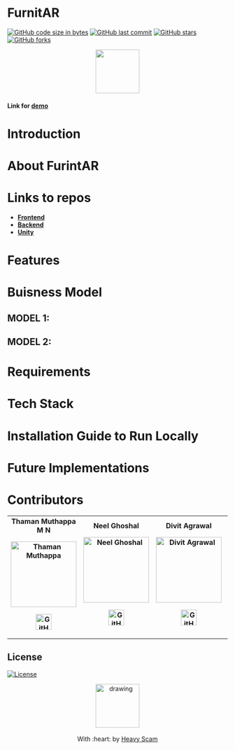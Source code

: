 # FurnitAR
[![GitHub code size in bytes](https://img.shields.io/github/languages/code-size/HeavyScam/FurnitAR?logo=github&style=social)](https://github.com/HeavyScam/) [![GitHub last commit](https://img.shields.io/github/last-commit/HeavyScam/FurnitAR?style=social&logo=git)](https://github.com/HeavyScam/) [![GitHub stars](https://img.shields.io/github/stars/HeavyScam/FurnitAR?style=social)](https://github.com/HeavyScam/FurnitAR/stargazers) [![GitHub forks](https://img.shields.io/github/forks/HeavyScam/FurnitAR?style=social&logo=git)](https://github.com/HeavyScam/FurnitAR/network)

<p align="center">
  <img src="https://user-images.githubusercontent.com/76126020/142780564-c95ef1f2-f608-4305-a1fb-be8a6dab3bf8.png" height="100px"></img>
</p>

#### Link for [demo](http://fe247aa353e6443e86b12b9a01c0bd4a.patr.cloud/) 


# Introduction


# About FurintAR

# Links to repos
- [**Frontend**](https://github.com/HeavyScam/furnitar-front)
- [**Backend**](https://github.com/HeavyScam/furnitar-back)
- [**Unity**](https://github.com/HeavyScam/FurnitAR-Unity)

# Features


# Buisness Model
## MODEL 1:


## MODEL 2:


# Requirements


# Tech Stack


# Installation Guide to Run Locally


# Future Implementations


# Contributors
<table>
	<tr align="center" style="font-weight:bold">
    <td>
		Thaman Muthappa M N
		<p align="center">
			<img src = "https://github.com/Thamanmuthappa.png" width="150" height="150" alt="Thaman Muthappa">
		</p>
			<p align="center">
				<a href = "https://github.com/Thamanmuthappa">
					<img src = "http://www.iconninja.com/files/241/825/211/round-collaboration-social-github-code-circle-network-icon.svg" width="36" height = "36" alt="GitHub"/>
				</a>
			</p>
		</td>	
    <td>
		Neel Ghoshal
		<p align="center">
			<img src = "https://github.com/NeelGhoshal.png" width="150" height="150" alt="Neel Ghoshal">
		</p>
			<p align="center">
				<a href = "https://github.com/NeelGhoshal">
					<img src = "http://www.iconninja.com/files/241/825/211/round-collaboration-social-github-code-circle-network-icon.svg" width="36" height = "36" alt="GitHub"/>
				</a>
			</p>
		</td>	
    <td>
		Divit Agrawal
		<p align="center">
			<img src = "https://github.com/divit-agrawal.png" width="150" height="150" alt="Divit Agrawal">
		</p>
			<p align="center">
				<a href = "https://github.com/divit-agrawal">
					<img src = "http://www.iconninja.com/files/241/825/211/round-collaboration-social-github-code-circle-network-icon.svg" width="36" height = "36" alt="GitHub"/>
				</a>
			</p>
		</td>	
    <td>
		Rishi Malgwa
		<p align="center">
			<img src = "https://github.com/rishimalgwa.png" width="150" height="150" alt="Rishi Malgwa">
		</p>
			<p align="center">
				<a href = "https://github.com/rishimalgwa">
					<img src = "http://www.iconninja.com/files/241/825/211/round-collaboration-social-github-code-circle-network-icon.svg" width="36" height = "36" alt="GitHub"/>
				</a>
			</p>
		</td>	
	</tr>
</table>

## License

[![License](http://img.shields.io/:license-mit-blue.svg?style=flat-square)](http://badges.mit-license.org)
<p align="center">
	<img src="https://user-images.githubusercontent.com/76126020/142781761-5d5a5393-91d5-438f-adc4-87affbdfc5ed.png" alt="drawing" width="100"/>
	<br><br>
	With :heart: by <a href="http://github.com/HeavyScam" target="_blank">Heavy Scam</a>
</p>

